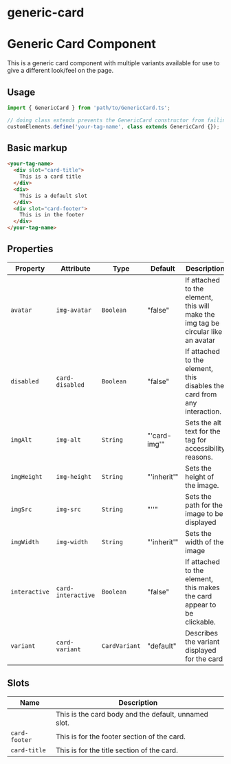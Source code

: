 # generic-card

# Generic Card Component
This is a generic card component with multiple variants available for use to give a different look/feel on the page.
## Usage

```typescript
import { GenericCard } from 'path/to/GenericCard.ts';

// doing class extends prevents the GenericCard constructor from failing to initialize in the current scope
customElements.define('your-tag-name', class extends GenericCard {});
```

## Basic markup

```html
<your-tag-name>
  <div slot="card-title">
    This is a card title
  </div>
  <div>
    This is a default slot
  </div>
  <div slot="card-footer">
    This is in the footer
  </div>
</your-tag-name>
```

## Properties

| Property      | Attribute          | Type          | Default      | Description                                      |
|---------------|--------------------|---------------|--------------|--------------------------------------------------|
| `avatar`      | `img-avatar`       | `Boolean`     | "false"      | If attached to the element, this will make the img tag be circular like an avatar |
| `disabled`    | `card-disabled`    | `Boolean`     | "false"      | If attached to the element, this disables the card from any interaction. |
| `imgAlt`      | `img-alt`          | `String`      | "'card-img'" | Sets the alt text for the <img> tag for accessibility reasons. |
| `imgHeight`   | `img-height`       | `String`      | "'inherit'"  | Sets the height of the image.                    |
| `imgSrc`      | `img-src`          | `String`      | "''"         | Sets the path for the image to be displayed      |
| `imgWidth`    | `img-width`        | `String`      | "'inherit'"  | Sets the width of the image                      |
| `interactive` | `card-interactive` | `Boolean`     | "false"      | If attached to the element, this makes the card appear to be clickable. |
| `variant`     | `card-variant`     | `CardVariant` | "default"    | Describes the variant displayed for the card     |

## Slots

| Name          | Description                                      |
|---------------|--------------------------------------------------|
|               | This is the card body and the default, unnamed slot. |
| `card-footer` | This is for the footer section of the card.      |
| `card-title`  | This is for the title section of the card.       |
